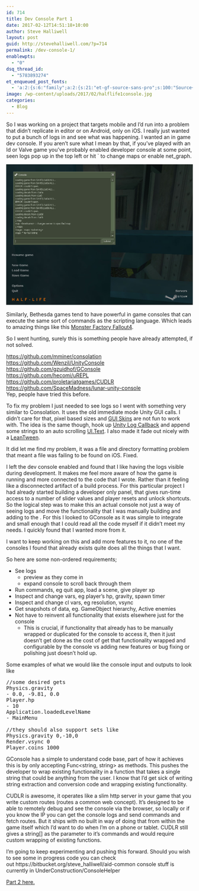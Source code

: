 ```yaml
---
id: 714
title: Dev Console Part 1
date: 2017-02-12T14:51:18+10:00
author: Steve Halliwell
layout: post
guid: http://stevehalliwell.com/?p=714
permalink: /dev-console-1/
enablewpts:
  - "0"
dsq_thread_id:
  - "5783893274"
et_enqueued_post_fonts:
  - 'a:2:{s:6:"family";a:2:{s:21:"et-gf-source-sans-pro";s:100:"Source+Sans+Pro:200,200italic,300,300italic,regular,italic,600,600italic,700,700italic,900,900italic";s:10:"et-gf-lato";s:75:"Lato:100,100italic,300,300italic,regular,italic,700,700italic,900,900italic";}s:6:"subset";a:7:{i:0;s:8:"cyrillic";i:1;s:5:"greek";i:2;s:10:"vietnamese";i:3;s:5:"latin";i:4;s:9:"greek-ext";i:5;s:9:"latin-ext";i:6;s:12:"cyrillic-ext";}}'
image: /wp-content/uploads/2017/02/halflife1console.jpg
categories:
  - Blog
---
```


<p>
  So I was working on a project that targets mobile and I&#8217;d run into a problem that didn&#8217;t replicate in editor or on Android, only on iOS. I really just wanted to put a bunch of logs in and see what was happening. I wanted an in game dev console. If you aren&#8217;t sure what I mean by that, if you&#8217;ve played with an Id or Valve game you&#8217;ve probably enabled developer console at some point, seen logs pop up in the top left or hit ` to change maps or enable net_graph.
</p>

![](/wp-content/uploads/2017/02/halflife1console.jpg)

<p>
  Similarly, Bethesda games tend to have powerful in game consoles that can execute the same sort of commands as the scripting language. Which leads to amazing things like this <a href="https://www.youtube.com/watch?v=_1jGnFt78H8">Monster Factory Fallout4</a>.
</p>

<p>
  So I went hunting, surely this is something people have already attempted, if not solved.
</p>

<p>
  <a href="https://github.com/mminer/consolation">https://github.com/mminer/consolation</a><br /> <a href="https://github.com/Wenzil/UnityConsole">https://github.com/Wenzil/UnityConsole</a><br /> <a href="https://github.com/gzuidhof/GConsole">https://github.com/gzuidhof/GConsole</a><br /> <a href="https://github.com/hecomi/uREPL">https://github.com/hecomi/uREPL</a><br /> <a href="https://github.com/proletariatgames/CUDLR">https://github.com/proletariatgames/CUDLR</a><br /> <a href="https://github.com/SpaceMadness/lunar-unity-console">https://github.com/SpaceMadness/lunar-unity-console</a><br /> Yep, people have tried this before.
</p>

<p>
  To fix my problem I just needed to see logs so I went with something very similar to Consolation. It uses the old immediate mode Unity GUI calls. I didn&#8217;t care for that, pixel based sizes and <a href="https://docs.unity3d.com/Manual/class-GUISkin.html">GUI Skins</a> are not fun to work with. The idea is the same though, hook up <a href="https://docs.unity3d.com/ScriptReference/Application.LogCallback.html">Unity Log Callback</a> and append some strings to an auto scrolling <a href="https://docs.unity3d.com/ScriptReference/UI.Text.html">UI.Text</a>. I also made it fade out nicely with a <a href="https://github.com/dentedpixel/LeanTween">LeanTween</a>.
</p>

<p>
  It did let me find my problem, it was a file and directory formatting problem that meant a file was failing to be found on iOS. Fixed.
</p>

<p>
  I left the dev console enabled and found that I like having the logs visible during development. It makes me feel more aware of how the game is running and more connected to the code that I wrote. Rather than it feeling like<strong> </strong>a disconnected artifact of a build process. For this particular project I had already started building a developer only panel, that gives run-time access to a number of slider values and player resets and unlock shortcuts. So the logical step was to make this an actual console not just a way of seeing logs and move the functionality that I was manually building and adding to the . For this I looked to GConsole as it was simple to integrate and small enough that I could read all the code myself if it didn&#8217;t meet my needs. I quickly found that I wanted more from it.
</p>

<p>
  I want to keep working on this and add more features to it, no one of the consoles I found that already exists quite does all the things that I want.
</p>

<p>
  So here are some non-ordered requirements;
</p>

<ul>
  <li>
    See logs <ul>
      <li>
        preview as they come in
      </li>
      <li>
        expand console to scroll back through them
      </li>
    </ul>
  </li>
  
  <li>
    Run commands, eg quit app, load a scene, give player xp
  </li>
  <li>
    Inspect and change vars, eg player&#8217;s hp, gravity, spawn timer
  </li>
  <li>
    Inspect and change cl vars, eg resolution, vsync
  </li>
  <li>
    Get snapshots of data, eg. GameObject hierarchy, Active enemies
  </li>
  <li>
    Not have to reinvent all functionality that exists elsewhere just for the console <ul>
      <li>
        This is crucial, if functionality that already has to be manually wrapped or duplicated for the console to access it, then it just doesn&#8217;t get done as the cost of get that functionality wrapped and configurable by the console vs adding new features or bug fixing or polishing just doesn&#8217;t hold up.
      </li>
    </ul>
  </li>
</ul>

<p>
  Some examples of what we would like the console input and outputs to look like
</p>

<pre class="">//some desired gets
Physics.gravity
- 0.0, -9.81, 0.0
Player.hp
- 10
Application.loadedLevelName
- MainMenu

//they should also support sets like
Physics.gravity 0,-10,0
Render.vsync 0
Player.coins 1000</pre>
          
<p>
  GConsole has a simple to understand code base, part of how it achieves this is by only accepting <span class="pl-en">Func</span><<span class="pl-k">string</span>, <span class="pl-k">string</span>> as methods. This pushes the developer to wrap existing functionality in a function that takes a single string that could be anything from the user. I know that I&#8217;d get sick of writing string extraction and conversion code and wrapping existing functionality.
</p>

<p>
  CUDLR is awesome, it operates like a slim http server in your game that you write custom routes (routes a common web concept). It&#8217;s designed to be able to remotely debug and see the console via the browser, so locally or if you know the IP you can get the console logs and send commands and fetch routes. But it ships with no built in way of doing that from within the game itself which I&#8217;d want to do when I&#8217;m on a phone or tablet. CUDLR still gives a string[] as the parameter to it&#8217;s commands and would require custom wrapping of existing functions.
</p>

<p>
  I&#8217;m going to keep experimenting and pushing this forward. Should you wish to see some in progress code you can check out https://bitbucket.org/steve_halliwell/aid-common console stuff is currently in UnderConstruction/ConsoleHelper
</p>

<p>
  <a href="http://stevehalliwell.com/dev-console-part-2/">Part 2 here.</a>
</p>
